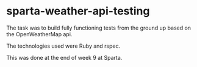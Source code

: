 # sparta-weather-api-testing

The task was to build fully functioning tests from the ground up based on the OpenWeatherMap api.

The technologies used were Ruby and rspec.

This was done at the end of week 9 at Sparta.
